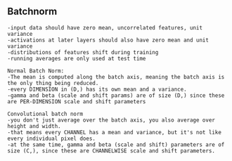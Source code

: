 ## Batchnorm
	-input data should have zero mean, uncorrelated features, unit variance
	-activations at later layers should also have zero mean and unit variance
	-distributions of features shift during training
	-running averages are only used at test time

	Normal Batch Norm:
	-The mean is computed along the batch axis, meaning the batch axis is the only thing being reduced.
	-every DIMENSION in (D,) has its own mean and a variance.
	-gamma and beta (scale and shift params) are of size (D,) since these are PER-DIMENSION scale and shift parameters

	Convolutional batch norm
	-you don't just average over the batch axis, you also average over height and width.
	-that means every CHANNEL has a mean and variance, but it's not like every individual pixel does.
	-at the same time, gamma and beta (scale and shift) parameters are of size (C,), since these are CHANNELWISE scale and shift parameters.